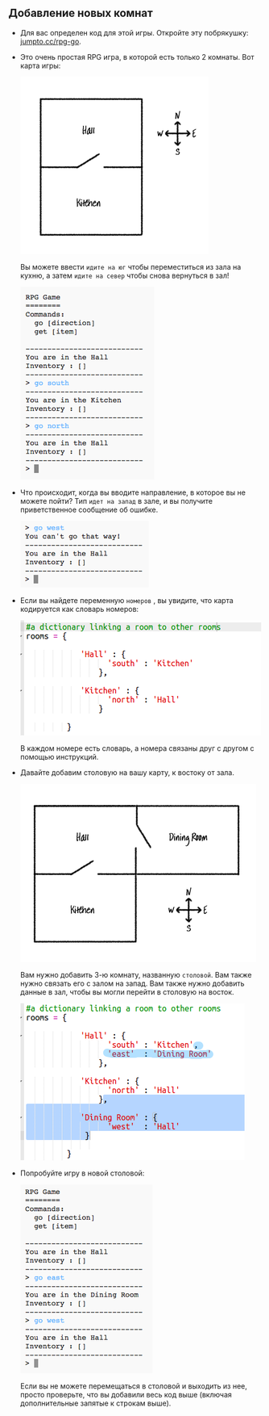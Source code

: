 ## Добавление новых комнат

+ Для вас определен код для этой игры. Откройте эту побрякушку: <a href="http://jumpto.cc/rpg-go" target="_blank">jumpto.cc/rpg-go</a>.

+ Это очень простая RPG игра, в которой есть только 2 комнаты. Вот карта игры:
    
    ![Скриншот](images/rpg-map1.png)
    
    Вы можете ввести `идите на юг` чтобы переместиться из зала на кухню, а затем `идите на север` чтобы снова вернуться в зал!
    
    ![Скриншот](images/rpg-controls.png)

+ Что происходит, когда вы вводите направление, в которое вы не можете пойти? Тип `идет на запад` в зале, и вы получите приветственное сообщение об ошибке.
    
    ![Скриншот](images/rpg-error.png)

+ Если вы найдете переменную `номеров` , вы увидите, что карта кодируется как словарь номеров:
    
    ![Скриншот](images/rpg-rooms.png)
    
    В каждом номере есть словарь, а номера связаны друг с другом с помощью инструкций.

+ Давайте добавим столовую на вашу карту, к востоку от зала.
    
    ![Скриншот](images/rpg-dining.png)
    
    Вам нужно добавить 3-ю комнату, названную `столовой`. Вам также нужно связать его с залом на запад. Вам также нужно добавить данные в зал, чтобы вы могли перейти в столовую на восток.
    
    ![Скриншот](images/rpg-dining-code.png)

+ Попробуйте игру в новой столовой:
    
    ![Скриншот](images/rpg-dining-test.png)
    
    Если вы не можете перемещаться в столовой и выходить из нее, просто проверьте, что вы добавили весь код выше (включая дополнительные запятые к строкам выше).